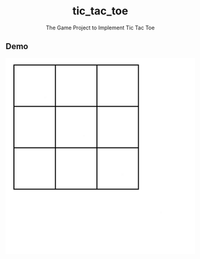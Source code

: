 <h1 align="center">tic_tac_toe</h1>
<div align="center">
    The Game Project to Implement Tic Tac Toe
</div>

## Demo

<div style="display:flex" align="center">
    <img src="images/1.gif" alt="1" width="600"/>
</div>
